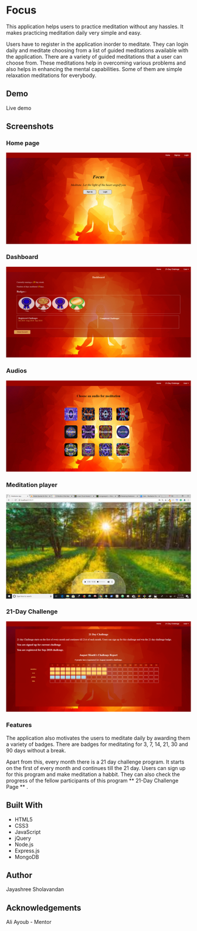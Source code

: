 # Focus

This application helps users to practice meditation without any hassles. It makes practicing meditation daily very simple and easy.

Users have to register in the application inorder to meditate. They can login daily and meditate choosing from a list of guided meditations available with the application. There are a variety of guided meditations that a user can choose from. These meditations help in overcoming various problems and also helps in enhancing the mental capabilities. Some of them are simple relaxation meditations for everybody.

## Demo

Live demo

## Screenshots

### Home page

![homepage](/public/images/homePage.png)

### Dashboard

![dashboard](/public/images/dashboard.png)

### Audios

![audios](/public/images/audios.png)

### Meditation player

![player](/public/images/player.png)

### 21-Day Challenge

![audios](/public/images/21-day.png)

### Features

The application also motivates the users to meditate daily by awarding them a variety of badges. There are badges for meditating for 3, 7, 14, 21, 30 and 90 days without a break. 

Apart from this, every month there is a 21 day challenge program. It starts on the first of every month and continues till the 21 day. Users can sign up for this program and make meditation a habbit. They can also check the progress of the fellow participants of this program ** 21-Day Challenge Page ** .


## Built With

* HTML5
* CSS3
* JavaScript
* jQuery
* Node.js
* Express.js
* MongoDB

## Author

Jayashree Sholavandan

## Acknowledgements

Ali Ayoub - Mentor

